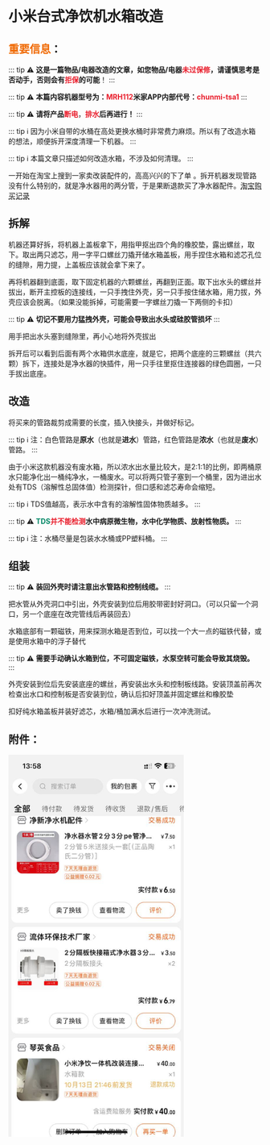 # 小米台式净饮机水箱改造
<p id="hVNkF3iBbizFVQD6nzgW1G">

## <span style="color:#F06B05;">**重要信息**</span>：

</p>


<p id="jxQprAXQwi9VEkTsWyDxLn">

::: tip ⚠️
**这是一篇物品/电器改造的文章，如您物品/电器**<span style="color:#E91E2C;">**未过保修**</span>**，请谨慎思考是否动手，否则会有**<span style="color:#E91E2C;">**拒保**</span>**的可能**！
:::

</p>


<p id="wkM5ucuCSAQF4mB2ExccLe">

::: tip ⚠️
**本篇内容机器型号为：**<span style="color:#E91E2C;">**MRH112**</span>**米家APP内部代号：**<span style="color:#E91E2C;">**chunmi-tsa1**</span>
:::

</p>


<p id="6bPF8gaJT7LpSXGcb8rRyy">

::: tip ⚠️
**请将产品**<span style="color:#E91E2C;">**断电**</span>，<span style="color:#E91E2C;">**排水**</span>**后再进行！**
:::

</p>


<p id="vv6HoduteWkvaYfpjmsNar">

::: tip ℹ️
因为小米自带的水桶在高处更换水桶时非常费力麻烦。所以有了改造水箱的想法，顺便拆开深度清理一下机器。
:::

</p>


<p id="WVAQKgEbNsEBxogCjcWpD">

::: tip ℹ️
本篇文章只描述如何改造水箱，不涉及如何清理。
:::

</p>


<p id="o6yJ1VCRoNzhQ85L4bd4pD">

一开始在淘宝上搜到一家卖改装配件的，高高兴兴的下了单 。拆开机器发现管路没有什么特别的，就是净水器用的两分管，于是果断退款买了净水器配件。<a href="#oQzCqkJJHexCEEGHPTUcQ6" style="color:inherit;text-decoration:underline dashed;">淘宝购买记录</a>

</p>


<p id="59ecmSgcDA3Q1G1YFtjMjP">

## 拆解

</p>


<p id="hdi26BnLF3WunuZfj56RKM">

机器还算好拆，将机器上盖板拿下，用指甲抠出四个角的橡胶垫，露出螺丝，取下。取出两只滤芯，用一字平口螺丝刀撬开储水箱盖板，用手捏住水箱和滤芯孔位的缝隙，用力提，上盖板应该就会拿下来了。

</p>


<p id="bb7yM5pjzz9oXHShGasrfr">

再将机器翻到底面，取下固定机器的六颗螺丝，再翻到正面。取下出水头的螺丝并拔出，断开主控板的连接线，一只手拽住外壳，另一只手按住储水箱，用力拔，外壳应该会脱离。（如果没能拆掉，可能需要一字螺丝刀撬一下两侧的卡扣）

</p>


<p id="iXpNN5UnaEswAPyEWLzEXH">

::: tip ⚠️
**切记不要用力猛拽外壳，可能会导致出水头或硅胶管损坏**
:::

</p>


<p id="dssXJscnHJqpPqQVYTTaBm">

用手把出水头塞到缝隙里，再小心地将外壳拔出

</p>


<p id="ovPS6sXbW813tcrfUKmJek">

拆开后可以看到后面有两个水箱供水底座，就是它，把两个底座的三颗螺丝（共六颗）拆下，连接处是净水器的快插件，用一只手往里抠住连接器的绿色圆圈，一只手拔出底座。

</p>


<p id="b2XXyQUFCwn7bpD84gYGPf">

## 改造

</p>


<p id="j12VCJRSdEhYMp4sh9WW8y">

将买来的管路裁剪成需要的长度，插入快接头，并做好标记。

</p>


<p id="9fmfkedYJt2ZGjXERH5VR">

::: tip ℹ️
注：白色管路是**原水**（也就是**进水**）管路，红色管路是**浓水**（也就是**废水**）管路。
:::

</p>


<p id="ttQoKi8Bxd8jHY2cmsjedR">

由于小米这款机器没有废水箱，所以浓水出水量比较大，是2:1:1的比例，即两桶原水只能净化出一桶纯净水，一桶废水。可以将两只管子塞到一个桶里，因为进出水处有TDS（溶解性总固体值）检测探针，但口感和滤芯寿命会缩短。

</p>


<p id="uVy1vkZLd1ufF1VDQ6NbTR">

::: tip ℹ️
TDS值越高，表示水中含有的溶解性固体物质越多。
:::

</p>


<p id="u8YoMuZVL1RD51xd3h9LbT">

::: tip ⚠️
<span style="color:#038766;">**TDS**</span><span style="color:#E91E2C;">**并不能检测**</span>**水中病原微生物，水中化学物质、放射性物质。**
:::

</p>


<p id="5n8AwVXrwJguD24P2pPqKF">

::: tip ℹ️
注：水桶尽量是包装水水桶或PP塑料桶。
:::

</p>


<p id="e4LwmS1s66WZmx9jZ89zpz">

## 组装

</p>


<p id="kUh2NfSrSH9GvyMmjx71jQ">

::: tip ⚠️
**装回外壳时请注意出水管路和控制线缆。**
:::

</p>


<p id="wFuZpngUjo5bmwBFXyZzkG">

把水管从外壳洞口中引出，外壳安装到位后用胶带密封好洞口。（可以只留一个洞口，另一个底座在改完管线后再装回去）

</p>


<p id="vJD8eS4GNQvReZwdyRr8Qs">

水箱底部有一颗磁铁，用来探测水箱是否到位，可以找一个大一点的磁铁代替，或是使用水箱中的浮子替代

</p>


<p id="pzY6cShn4wtNBnzD19Bzbh">

::: tip ⚠️
**需要手动确认水箱到位，不可固定磁铁，水泵空转可能会导致其烧毁。**
:::

</p>


<p id="7zoKMuj4iErHTeKbLZeWF4">

外壳安装到位后先安装底座的螺丝，再安装出水头和控制板线路。安装顶盖前再次检查出水口和控制板是否安装到位，确认后扣好顶盖并固定螺丝和橡胶垫

</p>


<p id="29PKwLp3KJhNZWwSoUK9K2">

扣好纯水箱盖板并装好滤芯，水箱/桶加满水后进行一次冲洗测试。

</p>


<p id="vShoXKCda8SZhUNq9yRXkK">

## 附件：

</p>


<p id="oQzCqkJJHexCEEGHPTUcQ6">

<img src="./assets/image0.jpe" width="349.000000" height="758.000000">

</p>


